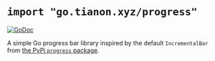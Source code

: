 # `import "go.tianon.xyz/progress"`

[![GoDoc](https://godoc.org/go.tianon.xyz/progress?status.svg)](https://godoc.org/go.tianon.xyz/progress)

A simple Go progress bar library inspired by the default `IncrementalBar` from [the PyPi `progress` package](https://pypi.python.org/pypi/progress).
